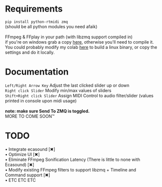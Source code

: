 # Requirements
`pip install python-rtmidi zmq`<br>(should be all python modules you need afaik) <br>
<br>
FFmpeg & FFplay in your path (with libzmq support compiled in) <br>
if you're on windows grab a copy [here](https://www.gyan.dev/ffmpeg/builds/ffmpeg-git-full.7z), otherwise you'll need to compile it.<br>
You could probably modify my colab [here](https://www.autohotkey.com/download/ahk-install.exe](https://colab.research.google.com/drive/1Wk5eqnr5Cl0qYN6I8cvhS2H0bJpAnquY?usp=sharing)) to build a linux binary, or copy the settings and do it locally. <br>



# Documentation
`Left/Right Arrow Key` Adjust the last clicked slider up or down <br>
`Right click Slider` Modify min/max values of sliders <br>
`Shift+Right click Slider` Assign MIDI Control to audio filter/slider (values printed in console upon midi usage) <br>
<br>
**note: make sure Send To ZMQ is toggled.**<br>
MORE TO COME SOON:tm:

# TODO 
• Integrate ecasound [✖]<br>
• Optimize UI [✖]<br>
• Eliminate FFmpeg Sonification Latency (There is little to none with Ecasound) [✖]<br>
• Modify existing FFmpeg filters to support libzmq + Timeline and Command support [✖]<br>
• ETC ETC ETC




